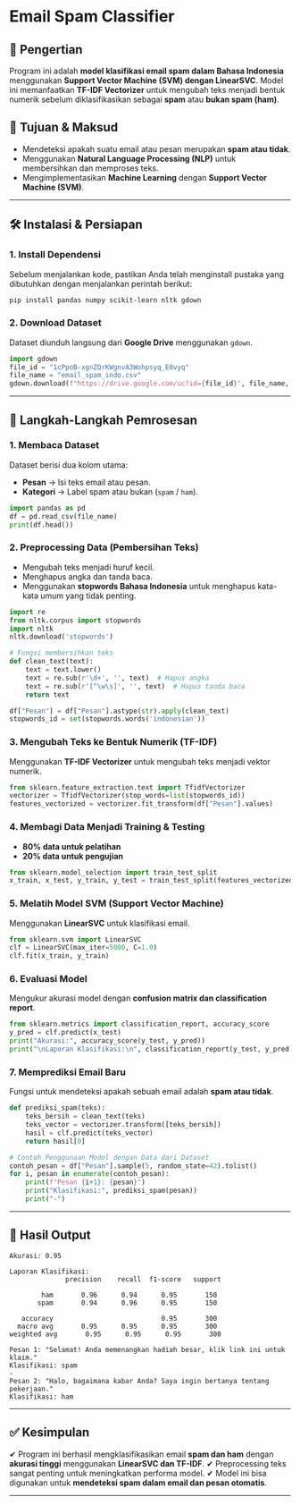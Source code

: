 # Email Spam Classifier

## 📌 Pengertian
Program ini adalah **model klasifikasi email spam dalam Bahasa Indonesia** menggunakan **Support Vector Machine (SVM) dengan LinearSVC**. Model ini memanfaatkan **TF-IDF Vectorizer** untuk mengubah teks menjadi bentuk numerik sebelum diklasifikasikan sebagai **spam** atau **bukan spam (ham)**.

## 🎯 Tujuan & Maksud
- Mendeteksi apakah suatu email atau pesan merupakan **spam atau tidak**.
- Menggunakan **Natural Language Processing (NLP)** untuk membersihkan dan memproses teks.
- Mengimplementasikan **Machine Learning** dengan **Support Vector Machine (SVM)**.

---

## 🛠️ Instalasi & Persiapan
### **1. Install Dependensi**
Sebelum menjalankan kode, pastikan Anda telah menginstall pustaka yang dibutuhkan dengan menjalankan perintah berikut:
```bash
pip install pandas numpy scikit-learn nltk gdown
```

### **2. Download Dataset**
Dataset diunduh langsung dari **Google Drive** menggunakan `gdown`.

```python
import gdown
file_id = "1cPpoB-xgnZQrKWgnvA3Wohpsyq_E8vyq"
file_name = "email_spam_indo.csv"
gdown.download(f"https://drive.google.com/uc?id={file_id}", file_name, quiet=False)
```

---

## 📌 Langkah-Langkah Pemrosesan

### **1. Membaca Dataset**
Dataset berisi dua kolom utama:
- **Pesan** → Isi teks email atau pesan.
- **Kategori** → Label spam atau bukan (`spam` / `ham`).

```python
import pandas as pd
df = pd.read_csv(file_name)
print(df.head())
```

### **2. Preprocessing Data (Pembersihan Teks)**
- Mengubah teks menjadi huruf kecil.
- Menghapus angka dan tanda baca.
- Menggunakan **stopwords Bahasa Indonesia** untuk menghapus kata-kata umum yang tidak penting.

```python
import re
from nltk.corpus import stopwords
import nltk
nltk.download('stopwords')

# Fungsi membersihkan teks
def clean_text(text):
    text = text.lower()
    text = re.sub(r'\d+', '', text)  # Hapus angka
    text = re.sub(r'[^\w\s]', '', text)  # Hapus tanda baca
    return text

df["Pesan"] = df["Pesan"].astype(str).apply(clean_text)
stopwords_id = set(stopwords.words('indonesian'))
```

### **3. Mengubah Teks ke Bentuk Numerik (TF-IDF)**
Menggunakan **TF-IDF Vectorizer** untuk mengubah teks menjadi vektor numerik.

```python
from sklearn.feature_extraction.text import TfidfVectorizer
vectorizer = TfidfVectorizer(stop_words=list(stopwords_id))
features_vectorized = vectorizer.fit_transform(df["Pesan"].values)
```

### **4. Membagi Data Menjadi Training & Testing**
- **80% data untuk pelatihan**
- **20% data untuk pengujian**

```python
from sklearn.model_selection import train_test_split
x_train, x_test, y_train, y_test = train_test_split(features_vectorized, df["Kategori"].values, test_size=0.2, random_state=42)
```

### **5. Melatih Model SVM (Support Vector Machine)**
Menggunakan **LinearSVC** untuk klasifikasi email.

```python
from sklearn.svm import LinearSVC
clf = LinearSVC(max_iter=5000, C=1.0)
clf.fit(x_train, y_train)
```

### **6. Evaluasi Model**
Mengukur akurasi model dengan **confusion matrix dan classification report**.

```python
from sklearn.metrics import classification_report, accuracy_score
y_pred = clf.predict(x_test)
print("Akurasi:", accuracy_score(y_test, y_pred))
print("\nLaporan Klasifikasi:\n", classification_report(y_test, y_pred))
```

### **7. Memprediksi Email Baru**
Fungsi untuk mendeteksi apakah sebuah email adalah **spam atau tidak**.

```python
def prediksi_spam(teks):
    teks_bersih = clean_text(teks)
    teks_vector = vectorizer.transform([teks_bersih])
    hasil = clf.predict(teks_vector)
    return hasil[0]

# Contoh Penggunaan Model dengan Data dari Dataset
contoh_pesan = df["Pesan"].sample(5, random_state=42).tolist()
for i, pesan in enumerate(contoh_pesan):
    print(f"Pesan {i+1}: {pesan}")
    print("Klasifikasi:", prediksi_spam(pesan))
    print("-")
```

---

## 🎯 **Hasil Output**
```
Akurasi: 0.95

Laporan Klasifikasi:
              precision    recall  f1-score   support

        ham       0.96      0.94      0.95       150
       spam       0.94      0.96      0.95       150

   accuracy                           0.95       300
  macro avg       0.95      0.95      0.95       300
weighted avg       0.95      0.95      0.95       300

Pesan 1: "Selamat! Anda memenangkan hadiah besar, klik link ini untuk klaim."
Klasifikasi: spam
-
Pesan 2: "Halo, bagaimana kabar Anda? Saya ingin bertanya tentang pekerjaan."
Klasifikasi: ham
```

---

## ✅ **Kesimpulan**
✔ Program ini berhasil mengklasifikasikan email **spam dan ham** dengan **akurasi tinggi** menggunakan **LinearSVC dan TF-IDF**.
✔ Preprocessing teks sangat penting untuk meningkatkan performa model.
✔ Model ini bisa digunakan untuk **mendeteksi spam dalam email dan pesan otomatis**.

---



